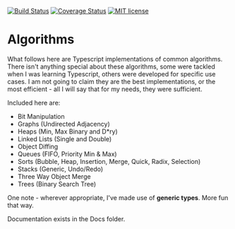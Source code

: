 [![Build Status](https://travis-ci.com/mheuss/typescript-algorithms.svg?branch=master)](https://travis-ci.com/mheuss/typescript-algorithms.svg?branch=master)
[![Coverage Status](https://coveralls.io/repos/github/mheuss/typescript-algorithms/badge.svg?branch=master)](https://coveralls.io/github/mheuss/typescript-algorithms?branch=master)
[![MIT license](http://img.shields.io/badge/license-MIT-brightgreen.svg)](http://opensource.org/licenses/MIT)

# Algorithms

What follows here are Typescript implementations of common algorithms. There isn't anything special about
these algorithms, some were tackled when I was learning Typescript, others were developed for specific use cases. I am
not going to claim they are the best implementations, or the most efficient - all I will say that for my needs, they
were sufficient.

Included here are:

  - Bit Manipulation
  - Graphs (Undirected Adjacency)
  - Heaps (Min, Max Binary and D*ry)
  - Linked Lists (Single and Double)
  - Object Diffing 
  - Queues (FIFO, Priority Min & Max)
  - Sorts (Bubble, Heap, Insertion, Merge, Quick, Radix, Selection)
  - Stacks (Generic, Undo/Redo)
  - Three Way Object Merge
  - Trees (Binary Search Tree)

One note - wherever appropriate, I've made use of **generic types**. More fun that way.

Documentation exists in the Docs folder. 
